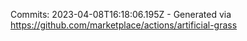 Commits: 2023-04-08T16:18:06.195Z - Generated via https://github.com/marketplace/actions/artificial-grass
<br>
